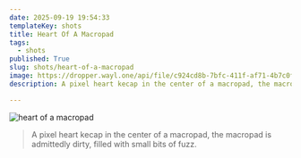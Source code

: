 ```yaml
---
date: 2025-09-19 19:54:33
templateKey: shots
title: Heart Of A Macropad
tags:
  - shots
published: True
slug: shots/heart-of-a-macropad
image: https://dropper.wayl.one/api/file/c924cd8b-7bfc-411f-af71-4b7c0f2005bc.jpg
description: A pixel heart kecap in the center of a macropad, the macropad is admittedly dirty, filled with small bits of fuzz.

---
```


![heart of a macropad](https://dropper.wayl.one/api/file/c924cd8b-7bfc-411f-af71-4b7c0f2005bc.jpg)

> A pixel heart kecap in the center of a macropad, the macropad is admittedly dirty, filled with small bits of fuzz.

